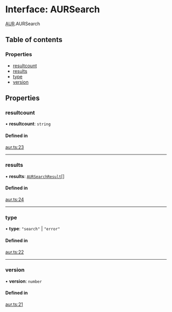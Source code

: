 # Interface: AURSearch

[AUR](../wiki/AUR).AURSearch

## Table of contents

### Properties

- [resultcount](../wiki/AUR.AURSearch#resultcount)
- [results](../wiki/AUR.AURSearch#results)
- [type](../wiki/AUR.AURSearch#type)
- [version](../wiki/AUR.AURSearch#version)

## Properties

### resultcount

• **resultcount**: `string`

#### Defined in

[aur.ts:23](https://github.com/xinuxuz/xeorarch/blob/e534786/src/aur.ts#L23)

___

### results

• **results**: [`AURSearchResult`](../wiki/AUR.AURSearchResult)[]

#### Defined in

[aur.ts:24](https://github.com/xinuxuz/xeorarch/blob/e534786/src/aur.ts#L24)

___

### type

• **type**: ``"search"`` \| ``"error"``

#### Defined in

[aur.ts:22](https://github.com/xinuxuz/xeorarch/blob/e534786/src/aur.ts#L22)

___

### version

• **version**: `number`

#### Defined in

[aur.ts:21](https://github.com/xinuxuz/xeorarch/blob/e534786/src/aur.ts#L21)
